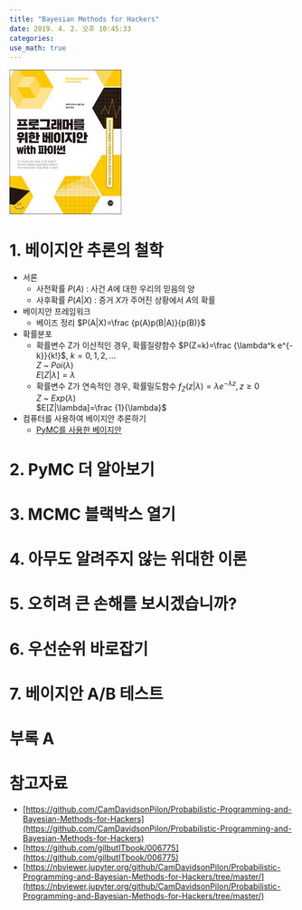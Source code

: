 ```yaml
---
title: "Bayesian Methods for Hackers"
date: 2019. 4. 2. 오후 10:45:33
categories:
use_math: true
---
```


![Think Bayes](https://raw.githubusercontent.com/missflash/missflash.github.io/master/_files/bayesian_methods_for_hackers.jpg)


# 1. 베이지안 추론의 철학
* 서론
  * 사전확률 $P(A)$ : 사건 $A$에 대한 우리의 믿음의 양
  * 사후확률 $P(A|X)$ : 증거 $X$가 주어진 상황에서 $A$의 확률
* 베이지안 프레임워크
  * 베이즈 정리 $P(A|X)=\frac {p(A)p(B|A)}{p(B)}$
* 확률분포
  * 확률변수 Z가 이산적인 경우, 확률질량함수
$P(Z=k)=\frac {\lambda^k e^{-k}}{k!}$, $k=0,1,2,...$<br>
$Z$ ~ $Poi(\lambda)$<br>
$E[Z|\lambda]=\lambda$
  * 확률변수 Z가 연속적인 경우, 확률밀도함수
$f_Z(z|\lambda)=\lambda e^{-\lambda z}, z \ge 0$<br>
$Z$ ~ $Exp(\lambda)$<br>
$E[Z|\lambda]=\frac {1}{\lambda}$
* 컴퓨터를 사용하여 베이지안 추론하기
  * [PyMC를 사용한 베이지안](https://nbviewer.jupyter.org/github/CamDavidsonPilon/Probabilistic-Programming-and-Bayesian-Methods-for-Hackers/blob/master/Chapter1_Introduction/Ch1_Introduction_PyMC3.ipynb)


# 2. PyMC 더 알아보기


# 3. MCMC 블랙박스 열기


# 4. 아무도 알려주지 않는 위대한 이론


# 5. 오히려 큰 손해를 보시겠습니까?


# 6. 우선순위 바로잡기


# 7. 베이지안 A/B 테스트


# 부록 A


# 참고자료
* [https://github.com/CamDavidsonPilon/Probabilistic-Programming-and-Bayesian-Methods-for-Hackers](https://github.com/CamDavidsonPilon/Probabilistic-Programming-and-Bayesian-Methods-for-Hackers)
* [https://github.com/gilbutITbook/006775](https://github.com/gilbutITbook/006775)
* [https://nbviewer.jupyter.org/github/CamDavidsonPilon/Probabilistic-Programming-and-Bayesian-Methods-for-Hackers/tree/master/](https://nbviewer.jupyter.org/github/CamDavidsonPilon/Probabilistic-Programming-and-Bayesian-Methods-for-Hackers/tree/master/)
